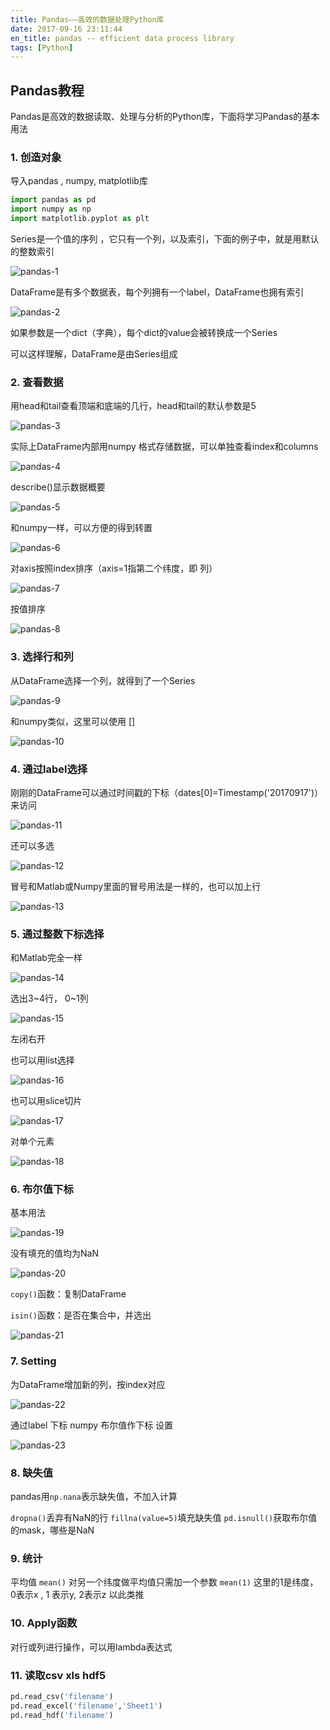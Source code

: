```yaml
---
title: Pandas——高效的数据处理Python库
date: 2017-09-16 23:11:44
en_title: pandas -- efficient data process library
tags: [Python]
---
```


## Pandas教程

Pandas是高效的数据读取、处理与分析的Python库，下面将学习Pandas的基本用法


### 1. 创造对象

导入pandas , numpy, matplotlib库

```python
import pandas as pd
import numpy as np
import matplotlib.pyplot as plt
```

Series是一个值的序列 ，它只有一个列，以及索引，下面的例子中，就是用默认的整数索引

![pandas-1](https://img.yingjoy.cn/image/2017/09/pandas-1.png)

DataFrame是有多个数据表，每个列拥有一个label，DataFrame也拥有索引

![pandas-2](https://img.yingjoy.cn/image/2017/09/pandas-2.png)

如果参数是一个dict（字典），每个dict的value会被转换成一个Series

可以这样理解，DataFrame是由Series组成


### 2. 查看数据

用head和tail查看顶端和底端的几行，head和tail的默认参数是5

![pandas-3](https://img.yingjoy.cn/image/2017/09/pandas-3.png)

实际上DataFrame内部用numpy 格式存储数据，可以单独查看index和columns

![pandas-4](https://img.yingjoy.cn/image/2017/09/pandas-4.png)

describe()显示数据概要

![pandas-5](https://img.yingjoy.cn/image/2017/09/pandas-5.png)

和numpy一样，可以方便的得到转置

![pandas-6](https://img.yingjoy.cn/image/2017/09/pandas-6.png)

对axis按照index排序（axis=1指第二个纬度，即 列）

![pandas-7](https://img.yingjoy.cn/image/2017/09/pandas-7.png)

按值排序

![pandas-8](https://img.yingjoy.cn/image/2017/09/pandas-8.png)


### 3. 选择行和列

从DataFrame选择一个列，就得到了一个Series

![pandas-9](https://img.yingjoy.cn/image/2017/09/pandas-9.png)

和numpy类似，这里可以使用 []

![pandas-10](https://img.yingjoy.cn/image/2017/09/pandas-10.png)


### 4. 通过label选择

刚刚的DataFrame可以通过时间戳的下标（dates[0]=Timestamp('20170917')）来访问

![pandas-11](https://img.yingjoy.cn/image/2017/09/pandas-11.png)

还可以多选

![pandas-12](https://img.yingjoy.cn/image/2017/09/pandas-12.png)

冒号和Matlab或Numpy里面的冒号用法是一样的，也可以加上行

![pandas-13](https://img.yingjoy.cn/image/2017/09/pandas-13.png)


### 5. 通过整数下标选择

和Matlab完全一样

![pandas-14](https://img.yingjoy.cn/image/2017/09/pandas-14.png)

选出3~4行， 0~1列

![pandas-15](https://img.yingjoy.cn/image/2017/09/pandas-15.png)

左闭右开

也可以用list选择

![pandas-16](https://img.yingjoy.cn/image/2017/09/pandas-16.png)

也可以用slice切片

![pandas-17](https://img.yingjoy.cn/image/2017/09/pandas-17.png)

对单个元素

![pandas-18](https://img.yingjoy.cn/image/2017/09/pandas-18.png)


### 6. 布尔值下标

基本用法

![pandas-19](https://img.yingjoy.cn/image/2017/09/pandas-19.png)

没有填充的值均为NaN

![pandas-20](https://img.yingjoy.cn/image/2017/09/pandas-20.png)

`copy()`函数：复制DataFrame

`isin()`函数：是否在集合中，并选出

![pandas-21](https://img.yingjoy.cn/image/2017/09/pandas-21.png)


### 7. Setting

为DataFrame增加新的列，按index对应

![pandas-22](https://img.yingjoy.cn/image/2017/09/pandas-22.png)

通过label 下标 numpy 布尔值作下标 设置

![pandas-23](https://img.yingjoy.cn/image/2017/09/pandas-23.png)


### 8. 缺失值

pandas用`np.nana`表示缺失值，不加入计算

`dropna()`丢弃有NaN的行
`fillna(value=5)`填充缺失值
`pd.isnull()`获取布尔值的mask，哪些是NaN


### 9. 统计

平均值 `mean()`
对另一个纬度做平均值只需加一个参数
`mean(1)` 这里的1是纬度， 0表示x , 1 表示y, 2表示z 以此类推


### 10. Apply函数

对行或列进行操作，可以用lambda表达式


### 11. 读取csv xls hdf5

```python
pd.read_csv('filename')
pd.read_excel('filename','Sheet1')
pd.read_hdf('filename')
```
